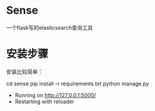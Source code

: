 Sense
=====

一个flask写的elasticsearch查询工具


安装步骤
===========
  
安装比较简单：

  cd sense
  pip install -r requirements.txt
  python manage.py
  * Running on http://127.0.0.1:5000/
  * Restarting with reloader
